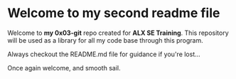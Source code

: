 # Welcome to my second readme file

Welcome to **my 0x03-git** repo created for **ALX SE Training**. This repository will be used as a library for all my code base through this program.

Always checkout the README.md file for guidance if you're lost...

Once again welcome, and smooth sail.
